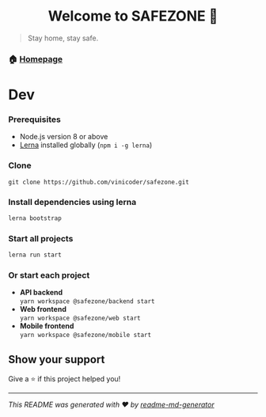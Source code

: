 <h1 align="center">Welcome to SAFEZONE 👋</h1>
<p>
</p>

> Stay home, stay safe.

### 🏠 [Homepage](safezone.com.br)

# Dev

### Prerequisites

- Node.js version 8 or above
- [Lerna](https://github.com/lerna/lerna) installed globally (`npm i -g lerna`)

### Clone

`git clone https://github.com/vinicoder/safezone.git`

### Install dependencies using lerna

```sh
lerna bootstrap
```

### Start all projects

```sh
lerna run start
```

### Or start each project

- **API backend**  
  `yarn workspace @safezone/backend start`
- **Web frontend**  
  `yarn workspace @safezone/web start`
- **Mobile frontend**  
  `yarn workspace @safezone/mobile start`

## Show your support

Give a ⭐️ if this project helped you!

---

_This README was generated with ❤️ by [readme-md-generator](https://github.com/kefranabg/readme-md-generator)_
